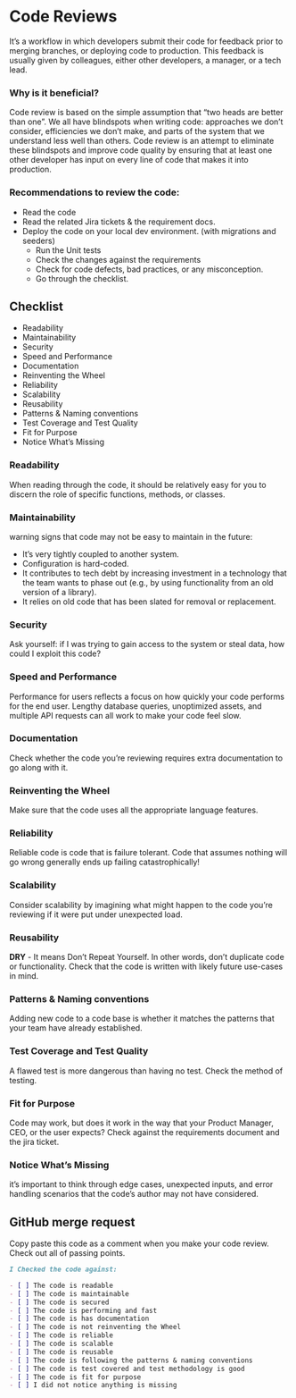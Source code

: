 # Code Reviews

It’s a workflow in which developers submit their code for feedback prior to merging branches, or deploying code to production. This feedback is usually given by colleagues, either other developers, a manager, or a tech lead.

### Why is it beneficial?
Code review is based on the simple assumption that “two heads are better than one”. We all have blindspots when writing code: approaches we don’t consider, efficiencies we don’t make, and parts of the system that we understand less well than others. Code review is an attempt to eliminate these blindspots and improve code quality by ensuring that at least one other developer has input on every line of code that makes it into production.

### Recommendations to review the code:
* Read the code
* Read the related Jira tickets & the requirement docs.
* Deploy the code on your local dev environment. (with migrations and seeders)
    - Run the Unit tests
    - Check the changes against the requirements
    - Check for code defects, bad practices, or any misconception.
    - Go through the checklist.



## Checklist

- Readability
- Maintainability
- Security
- Speed and Performance
- Documentation
- Reinventing the Wheel
- Reliability
- Scalability
- Reusability
- Patterns & Naming conventions
- Test Coverage and Test Quality
- Fit for Purpose
- Notice What’s Missing





### Readability
When reading through the code, it should be relatively easy for you to discern the role of specific functions, methods, or classes.

### Maintainability
warning signs that code may not be easy to maintain in the future:
* It’s very tightly coupled to another system.
* Configuration is hard-coded.
* It contributes to tech debt by increasing investment in a technology that the team wants to phase out (e.g., by using functionality from an old version of a library).
* It relies on old code that has been slated for removal or replacement.

### Security
Ask yourself: if I was trying to gain access to the system or steal data, how could I exploit this code?

### Speed and Performance
Performance for users reflects a focus on how quickly your code performs for the end user. Lengthy database queries, unoptimized assets, and multiple API requests can all work to make your code feel slow.

### Documentation
Check whether the code you’re reviewing requires extra documentation to go along with it.

### Reinventing the Wheel
Make sure that the code uses all the appropriate language features.

### Reliability
Reliable code is code that is failure tolerant.
Code that assumes nothing will go wrong generally ends up failing catastrophically!

### Scalability
Consider scalability by imagining what might happen to the code you’re reviewing if it were put under unexpected load.

### Reusability
**DRY** - It means Don’t Repeat Yourself.
In other words, don’t duplicate code or functionality.
Check that the code is written with likely future use-cases in mind.

### Patterns & Naming conventions
Adding new code to a code base is whether it matches the patterns that your team have already established.

### Test Coverage and Test Quality
A flawed test is more dangerous than having no test.
Check the method of testing.

### Fit for Purpose
Code may work, but does it work in the way that your Product Manager, CEO, or the user expects? Check against the requirements document and the jira ticket.

### Notice What’s Missing
it’s important to think through edge cases, unexpected inputs, and error handling scenarios that the code’s author may not have considered.


## GitHub merge request

Copy paste this code as a comment when you make your code review.
Check out all of passing points.

```markdown
I Checked the code against:

- [ ] The code is readable
- [ ] The code is maintainable
- [ ] The code is secured
- [ ] The code is performing and fast
- [ ] The code is has documentation
- [ ] The code is not reinventing the Wheel
- [ ] The code is reliable
- [ ] The code is scalable
- [ ] The code is reusable
- [ ] The code is following the patterns & naming conventions
- [ ] The code is test covered and test methodology is good
- [ ] The code is fit for purpose
- [ ] I did not notice anything is missing
```

